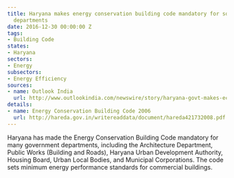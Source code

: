 ```yaml
---
title: Haryana makes energy conservation building code mandatory for some government
  departments
date: 2016-12-30 00:00:00 Z
tags:
- Building Code
states:
- Haryana
sectors:
- Energy
subsectors:
- Energy Efficiency
sources:
- name: Outlook India
  url: http://www.outlookindia.com/newswire/story/haryana-govt-makes-ecbc-implementation-mandatory/962849
details:
- name: Energy Conservation Building Code 2006
  url: http://hareda.gov.in/writereaddata/document/hareda421732008.pdf
---
```


Haryana has made the Energy Conservation Building Code mandatory for many government departments, including the Architecture Department, Public Works (Building and Roads), Haryana Urban Development Authority, Housing Board, Urban Local Bodies, and Municipal Corporations. The code sets minimum energy performance standards for commercial buildings.
